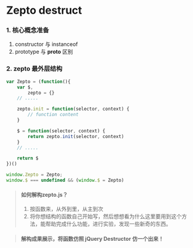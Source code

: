 # Zepto destruct

### 1. 核心概念准备

1. constructor 与 instanceof
2. prototype 与 __proto__ 区别

### 2. zepto 最外层结构

```js
var Zepto = (function(){
    var $,
        zepto = {}
    // .....

    zepto.init = function(selector, context) {
        // function content
    }

    $ = function(selector, context) {
        return zepto.init(selector, context)
    }
    // .....

    return $
})()

window.Zepto = Zepto;
window.$ === undefined && (window.$ = Zepto)

```

> #### 如何解构zepto.js？
> 1. 按函数来，从外到里，从主到次
> 2. 将你想结构的函数自己开始写，然后想想看为什么这里要用到这个方法，能帮助完成什么功能，进行实验，发现一些新奇的东西。

> #### 解构成果展示，将函数仿照 jQuery Destructor 仿一个出来！